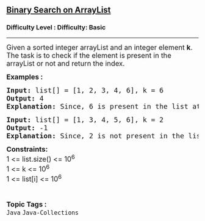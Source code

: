 <h2><a href="https://www.geeksforgeeks.org/problems/binary-search-on-arraylist/1?page=3&difficulty=Basic&status=unsolved,attempted&sortBy=accuracy">Binary Search on ArrayList</a></h2><h3>Difficulty Level : Difficulty: Basic</h3><hr><div class="problems_problem_content__Xm_eO"><p><span style="font-size: 18px;">Given a sorted integer arrayList and an integer element <strong>k</strong>. The task is to check if the element is present in the arrayList or not and return the index.&nbsp;</span></p>
<p><strong><span style="font-size: 18px;">Examples :</span></strong></p>
<pre><span style="font-size: 18px;"><strong>Input: </strong>list[] = [1, 2, 3, 4, 6], k = 6</span>
<span style="font-size: 18px;"><strong>Output: </strong>4</span>
<span style="font-size: 18px;"><strong>Explanation: </strong>Since, 6 is present in the list at index 4 (<strong>0-based indexing</strong>), so output is 4.</span>
</pre>
<pre><span style="font-size: 18px;"><strong>Input: </strong>list[] = [1, 3, 4, 5, 6], k = 2</span>
<span style="font-size: 18px;"><strong>Output: </strong>-1</span>
<span style="font-size: 18px;"><strong>Explanation: </strong>Since, 2 is not present in the list, so output is -1.</span></pre>
<p><span style="font-size: 18px;"><strong>Constraints:</strong><br>1 &lt;= list.size() &lt;= 10<sup>6</sup><br>1 &lt;= k &lt;= 10<sup>6</sup><br>1 &lt;= list[i]&nbsp;&lt;= 10<sup>6</sup></span></p></div><br><p><span style=font-size:18px><strong>Topic Tags : </strong><br><code>Java</code>&nbsp;<code>Java-Collections</code>&nbsp;